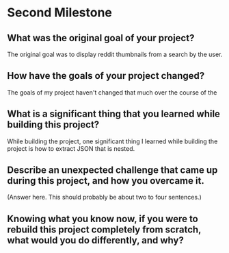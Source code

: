 # Second Milestone

## What was the original goal of your project?

The original goal was to display reddit thumbnails from a search by the user.

## How have the goals of your project changed?

The goals of my project haven't changed that much over the course of the 

## What is a significant thing that you learned while building this project?

While building the project, one significant thing I learned while building the project is how to extract JSON that is nested.


## Describe an unexpected challenge that came up during this project, and how you overcame it.

(Answer here. This should probably be about two to four sentences.)

## Knowing what you know now, if you were to rebuild this project completely from scratch, what would you do differently, and why?


